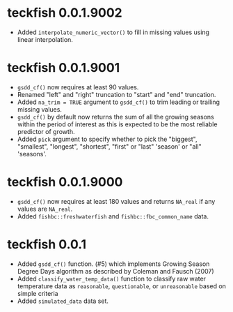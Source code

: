 <!-- NEWS.md is maintained by https://fledge.cynkra.com, contributors should not edit this file -->

# teckfish 0.0.1.9002

- Added `interpolate_numeric_vector()` to fill in missing values using linear interpolation.


# teckfish 0.0.1.9001

- `gsdd_cf()` now requires at least 90 values.
- Renamed "left" and "right" truncation to "start" and "end" truncation.
- Added `na_trim = TRUE` argument to `gsdd_cf()` to trim leading or trailing missing values.
- `gsdd_cf()` by default now returns the sum of all the growing seasons within the period of interest as this is expected to be the most reliable predictor of growth.
- Added `pick` argument to specify whether to pick the "biggest", "smallest", "longest", "shortest", "first" or "last" 'season' or "all" 'seasons'.

# teckfish 0.0.1.9000

- `gsdd_cf()` now requires at least 180 values and returns `NA_real` if any values are `NA_real`.
-  Added `fishbc::freshwaterfish` and `fishbc::fbc_common_name` data.

# teckfish 0.0.1

- Added `gsdd_cf()` function. (#5) which implements Growing Season Degree Days
algorithm as described by Coleman and Fausch (2007)
- Added `classify_water_temp_data()` function to classify raw water temperature
data as `reasonable`, `questionable`, or `unreasonable` based on 
simple criteria
- Added `simulated_data` data set.
